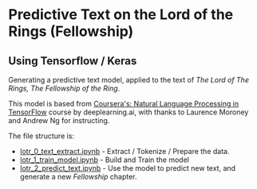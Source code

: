 # Predictive Text on the Lord of the Rings (Fellowship)
## Using Tensorflow / Keras
Generating a predictive text model, applied to the text of
_The Lord of The Rings, The Fellowship of the Ring_.  

This model is based from [Coursera's: Natural Language Processing in TensorFlow](https://www.coursera.org/learn/natural-language-processing-tensorflow/) course by deeplearning.ai,
with thanks to Laurence Moroney and Andrew Ng for instructing.

The file structure is:
- [lotr_0_text_extract.ipynb](./lotr_0_text_extract.ipynb) - Extract / Tokenize / Prepare the data.
- [lotr_1_train_model.ipynb](./lotr_1_train_model.ipynb) - Build and Train the model
- [lotr_2_predict_text.ipynb](./lotr_2_predict_text.ipynb) - Use the model 
   to predict new text, and generate a new _Fellowship_ chapter.
